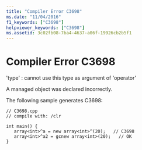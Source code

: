 ```yaml
---
title: "Compiler Error C3698"
ms.date: "11/04/2016"
f1_keywords: ["C3698"]
helpviewer_keywords: ["C3698"]
ms.assetid: 3c02fb08-7ba4-4637-a06f-19926cb2b5f1
---
```

# Compiler Error C3698

'type' : cannot use this type as argument of 'operator'

A managed object was declared incorrectly.

The following sample generates C3698:

```
// C3698.cpp
// compile with: /clr

int main() {
   array<int>^a = new array<int>^(20);   // C3698
   array<int>^a2 = gcnew array<int>(20);   // OK
}
```